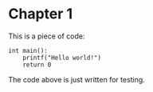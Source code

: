 # Chapter 1

This is a piece of code:

	int main():
		printf("Hello world!")
		return 0

The code above is just written for testing.
